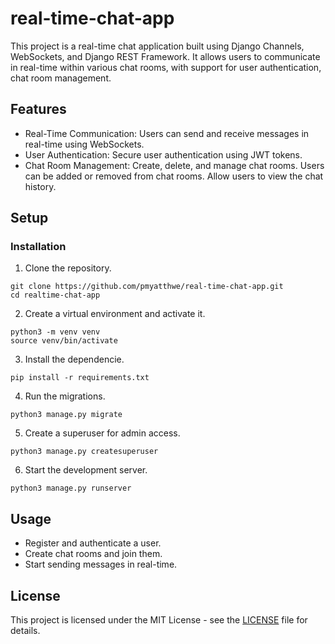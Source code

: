 # real-time-chat-app

This project is a real-time chat application built using Django Channels, WebSockets, and Django REST Framework. It allows users to communicate in real-time within various chat rooms, with support for user authentication, chat room management.

## Features

- Real-Time Communication: Users can send and receive messages in real-time using WebSockets.
- User Authentication: Secure user authentication using JWT tokens.
- Chat Room Management: Create, delete, and manage chat rooms. Users can be added or removed from chat rooms. Allow users to view the chat history.

## Setup
### Installation
1. Clone the repository.
```
git clone https://github.com/pmyatthwe/real-time-chat-app.git
cd realtime-chat-app
```
2. Create a virtual environment and activate it.
```
python3 -m venv venv
source venv/bin/activate
```
3. Install the dependencie.
```
pip install -r requirements.txt
```
4. Run the migrations.
```
python3 manage.py migrate
```
5. Create a superuser for admin access.
```
python3 manage.py createsuperuser
```
6. Start the development server.
```
python3 manage.py runserver
```

## Usage
- Register and authenticate a user.
- Create chat rooms and join them.
- Start sending messages in real-time.

## License

This project is licensed under the MIT License - see the [LICENSE](LICENSE.txt) file for details.
